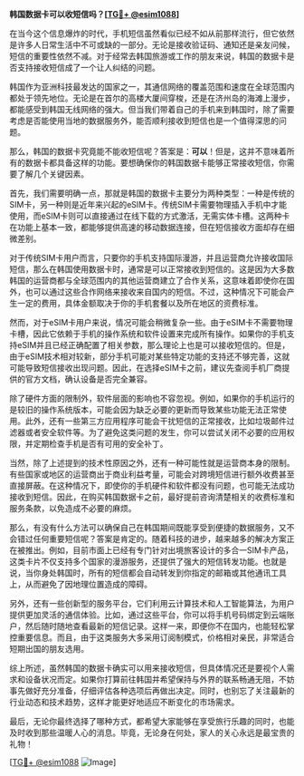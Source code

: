 **韩国数据卡可以收短信吗？[[TG💪+ @esim1088](https://t.me/s/esim1088)]**

在当今这个信息爆炸的时代，手机短信虽然看似已经不如从前那样流行，但它依然是许多人日常生活中不可或缺的一部分。无论是接收验证码、通知还是亲友问候，短信的重要性依然不减。对于经常去韩国旅游或工作的朋友来说，韩国的数据卡是否支持接收短信成了一个让人纠结的问题。

韩国作为亚洲科技最发达的国家之一，其通信网络的覆盖范围和速度在全球范围内都处于领先地位。无论是在首尔的高楼大厦间穿梭，还是在济州岛的海滩上漫步，都能感受到韩国无线网络的强大。但当我们带着自己的手机来到韩国时，除了需要考虑是否能使用当地的数据服务外，能否顺利接收到短信也是一个值得深思的问题。

那么，韩国的数据卡究竟能不能收短信呢？答案是：**可以**！但是，这并不意味着所有的数据卡都具备这样的功能。要想确保你的韩国数据卡能够正常接收短信，你需要了解几个关键因素。

首先，我们需要明确一点，那就是韩国的数据卡主要分为两种类型：一种是传统的SIM卡，另一种则是近年来兴起的eSIM卡。传统SIM卡需要物理插入手机中才能使用，而eSIM卡则可以直接通过在线下载的方式激活，无需实体卡槽。这两种卡在功能上基本一致，都能够提供高速的移动数据连接，但在短信接收方面却存在细微差别。

对于传统SIM卡用户而言，只要你的手机支持国际漫游，并且运营商允许接收国际短信，那么在韩国使用数据卡时，通常是可以正常接收到短信的。这是因为大多数韩国的运营商都与全球范围内的其他运营商建立了合作关系，这意味着即使你在国外，也可以通过这些合作网络来接收来自国内的短信。不过，这种情况下可能会产生一定的费用，具体金额取决于你的手机套餐以及所在地区的资费标准。

然而，对于eSIM卡用户来说，情况可能会稍微复杂一些。由于eSIM卡不需要物理卡槽，因此它依赖于手机的操作系统和软件设置来完成所有操作。如果你的手机支持eSIM并且已经正确配置了相关参数，那么理论上也是可以接收短信的。但是，由于eSIM技术相对较新，部分手机可能对某些特定功能的支持还不够完善，这就可能导致短信接收出现问题。因此，在选择eSIM卡之前，建议先查阅手机厂商提供的官方文档，确认设备是否完全兼容。

除了硬件方面的限制外，软件层面的影响也不容忽视。例如，如果你的手机运行的是较旧的操作系统版本，可能会因为缺乏必要的更新而导致某些功能无法正常使用。此外，还有一些第三方应用程序可能会干扰短信的正常接收，比如垃圾邮件过滤器或者安全软件等。为了避免这类问题的发生，你可以尝试关闭不必要的应用权限，并定期检查手机是否有可用的安全补丁。

当然，除了上述提到的技术性原因之外，还有一种可能性就是运营商本身的限制。有些国家或地区的运营商出于商业利益考量，可能会对跨境短信进行额外收费甚至直接屏蔽。在这种情况下，即使你的手机硬件和软件都没有问题，也可能无法成功接收到短信。因此，在购买韩国数据卡之前，最好提前咨询清楚相关的收费标准和服务条款，以免造成不必要的麻烦。

那么，有没有什么方法可以确保自己在韩国期间既能享受到便捷的数据服务，又不会错过任何重要短信呢？答案是肯定的。随着科技的进步，越来越多的解决方案正在被推出。例如，目前市面上已经有专门针对出境旅客设计的多合一SIM卡产品，这类卡片不仅支持多个国家的漫游服务，还提供了强大的短信转发功能。也就是说，当你身处韩国时，所有的短信都会自动转发到你指定的邮箱或其他通讯工具上，从而避免了因地理位置造成的障碍。

另外，还有一些创新型的服务平台，它们利用云计算技术和人工智能算法，为用户提供更加灵活的通信体验。比如，通过这些平台，你可以将手机号码绑定到云端账户，然后随时随地查看最新的短信记录。这样一来，即便你不在国内，也能轻松掌控重要信息。而且，由于这类服务大多采用订阅制模式，价格相对亲民，非常适合短期出国的朋友选用。

综上所述，虽然韩国的数据卡确实可以用来接收短信，但具体情况还是要视个人需求和设备状况而定。如果你打算前往韩国并希望保持与外界的联系畅通无阻，不妨事先做好充分准备，仔细评估各种选项后再做出决定。同时，也别忘了关注最新的行业动态和技术趋势，这样才能更好地适应不断变化的市场需求。

最后，无论你最终选择了哪种方式，都希望大家能够在享受旅行乐趣的同时，也能及时收到那些温暖人心的消息。毕竟，无论身在何处，家人的关心永远是最宝贵的礼物！

[[TG💪+ @esim1088](https://t.me/s/esim1088) ![Image](https://i.postimg.cc/4NQfJmqS/Snipaste-2025-05-13-00-14-12.png)]